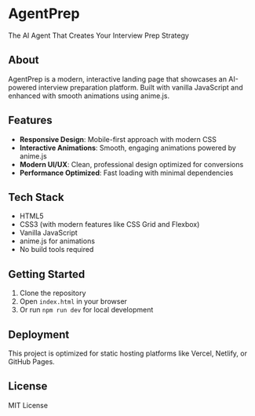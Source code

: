 # AgentPrep

The AI Agent That Creates Your Interview Prep Strategy

## About

AgentPrep is a modern, interactive landing page that showcases an AI-powered interview preparation platform. Built with vanilla JavaScript and enhanced with smooth animations using anime.js.

## Features

- **Responsive Design**: Mobile-first approach with modern CSS
- **Interactive Animations**: Smooth, engaging animations powered by anime.js
- **Modern UI/UX**: Clean, professional design optimized for conversions
- **Performance Optimized**: Fast loading with minimal dependencies

## Tech Stack

- HTML5
- CSS3 (with modern features like CSS Grid and Flexbox)
- Vanilla JavaScript
- anime.js for animations
- No build tools required

## Getting Started

1. Clone the repository
2. Open `index.html` in your browser
3. Or run `npm run dev` for local development

## Deployment

This project is optimized for static hosting platforms like Vercel, Netlify, or GitHub Pages.

## License

MIT License